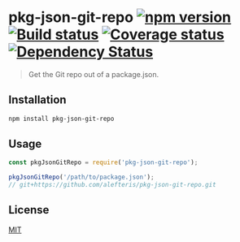 # pkg-json-git-repo [![npm version][npm-image]][npm-url] [![Build status][travis-image]][travis-url] [![Coverage status][coveralls-image]][coveralls-url] [![Dependency Status][gemnasium-image]][gemnasium-url]

> Get the Git repo out of a package.json.

## Installation

```sh
npm install pkg-json-git-repo
```

## Usage

```js
const pkgJsonGitRepo = require('pkg-json-git-repo');

pkgJsonGitRepo('/path/to/package.json');
// git+https://github.com/alefteris/pkg-json-git-repo.git
```

## License

[MIT](http://opensource.org/licenses/mit-license.php)

[npm-image]: https://img.shields.io/npm/v/pkg-json-git-repo.svg
[npm-url]: https://npmjs.org/package/pkg-json-git-repo
[travis-image]: https://travis-ci.org/alefteris/pkg-json-git-repo.svg?branch=master
[travis-url]: https://travis-ci.org/alefteris/pkg-json-git-repo
[coveralls-image]: https://coveralls.io/repos/github/alefteris/pkg-json-git-repo/badge.svg
[coveralls-url]: https://coveralls.io/github/alefteris/pkg-json-git-repo
[gemnasium-image]: https://img.shields.io/gemnasium/alefteris/pkg-json-git-repo.svg
[gemnasium-url]: https://gemnasium.com/alefteris/pkg-json-git-repo

